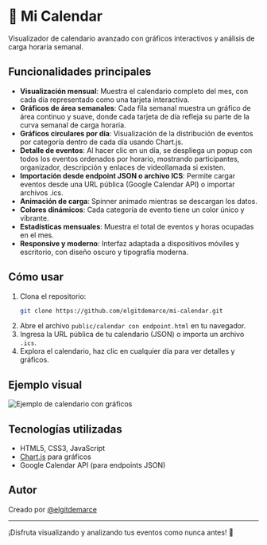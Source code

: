 # 📅 Mi Calendar

Visualizador de calendario avanzado con gráficos interactivos y análisis de carga horaria semanal.

## Funcionalidades principales

- **Visualización mensual**: Muestra el calendario completo del mes, con cada día representado como una tarjeta interactiva.
- **Gráficos de área semanales**: Cada fila semanal muestra un gráfico de área continuo y suave, donde cada tarjeta de día refleja su parte de la curva semanal de carga horaria.
- **Gráficos circulares por día**: Visualización de la distribución de eventos por categoría dentro de cada día usando Chart.js.
- **Detalle de eventos**: Al hacer clic en un día, se despliega un popup con todos los eventos ordenados por horario, mostrando participantes, organizador, descripción y enlaces de videollamada si existen.
- **Importación desde endpoint JSON o archivo ICS**: Permite cargar eventos desde una URL pública (Google Calendar API) o importar archivos .ics.
- **Animación de carga**: Spinner animado mientras se descargan los datos.
- **Colores dinámicos**: Cada categoría de evento tiene un color único y vibrante.
- **Estadísticas mensuales**: Muestra el total de eventos y horas ocupadas en el mes.
- **Responsive y moderno**: Interfaz adaptada a dispositivos móviles y escritorio, con diseño oscuro y tipografía moderna.

## Cómo usar

1. Clona el repositorio:
   ```sh
   git clone https://github.com/elgitdemarce/mi-calendar.git
   ```
2. Abre el archivo `public/calendar con endpoint.html` en tu navegador.
3. Ingresa la URL pública de tu calendario (JSON) o importa un archivo `.ics`.
4. Explora el calendario, haz clic en cualquier día para ver detalles y gráficos.

## Ejemplo visual

![Ejemplo de calendario con gráficos](https://raw.githubusercontent.com/elgitdemarce/mi-calendar/main/demo-screenshot.png)

## Tecnologías utilizadas

- HTML5, CSS3, JavaScript
- [Chart.js](https://www.chartjs.org/) para gráficos
- Google Calendar API (para endpoints JSON)

## Autor

Creado por [@elgitdemarce](https://github.com/elgitdemarce)

---
¡Disfruta visualizando y analizando tus eventos como nunca antes! 🚀
